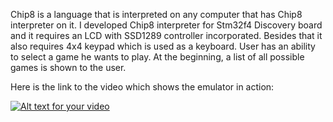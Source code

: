 Chip8 is a language that is interpreted on any computer that has Chip8 interpreter
on it. I developed Chip8 interpreter for Stm32f4 Discovery board and it requires an LCD with
SSD1289 controller incorporated. Besides that it also requires 4x4 keypad which is used as a keyboard.
User has an ability to select a game he wants to play. At the beginning, a list of all possible games
is shown to the user.


Here is the link to the video which shows the emulator in action:

[![Alt text for your video](http://img.youtube.com/vi/EH1jzBQI7Xs/0.jpg)](https://www.youtube.com/watch?v=EH1jzBQI7Xs)


